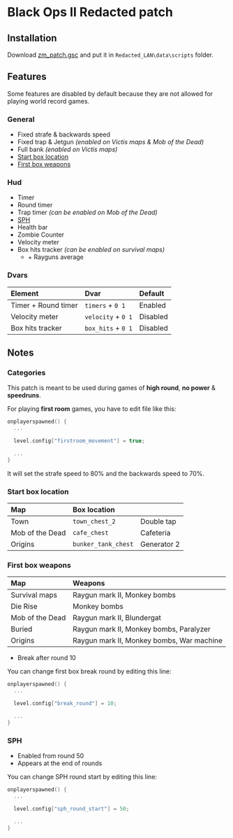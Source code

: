 # **Black Ops II Redacted patch**

## **Installation**

Download [zm_patch.gsc](https://github.com/SamRemix/scripts/blob/master/zm_patch.gsc) and put it in `Redacted_LAN\data\scripts` folder.

## **Features**

Some features are disabled by default because they are not allowed for playing world record games.

### General

- Fixed strafe & backwards speed
- Fixed trap & Jetgun *(enabled on Victis maps & Mob of the Dead)*
- Full bank *(enabled on Victis maps)*
- [Start box location](#start-box-location)
- [First box weapons](#first-box-weapons)

### Hud

- Timer
- Round timer
- Trap timer *(can be enabled on Mob of the Dead)*
- [SPH](#sph)
- Health bar
- Zombie Counter
- Velocity meter
- Box hits tracker *(can be enabled on survival maps)*
  - \+ Rayguns average

### Dvars

| Element             | Dvar               | Default  |
| :------------------ | :----------------- | :------- |
| Timer + Round timer | `timers` + `0 1`   | Enabled  |
| Velocity meter      | `velocity` + `0 1` | Disabled |
| Box hits tracker    | `box_hits` + `0 1` | Disabled |

## **Notes**

### **Categories**

This patch is meant to be used during games of **high round**, **no power** & **speedruns**.

For playing **first room** games, you have to edit file like this:

```cpp
onplayerspawned() {
  ...

  level.config["firstroom_movement"] = true;

  ...
}
```

It will set the strafe speed to 80% and the backwards speed to 70%.

### **Start box location**

| Map             | Box location        |             |
| :-------------- | :------------------ | :---------- |
| Town            | `town_chest_2`      | Double tap  |
| Mob of the Dead | `cafe_chest`        | Cafeteria   |
| Origins         | `bunker_tank_chest` | Generator 2 |

### **First box weapons**

| Map             | Weapons                                   |
| :-------------- | :---------------------------------------- |
| Survival maps   | Raygun mark II, Monkey bombs              |
| Die Rise        | Monkey bombs                              |
| Mob of the Dead | Raygun mark II, Blundergat                |
| Buried          | Raygun mark II, Monkey bombs, Paralyzer   |
| Origins         | Raygun mark II, Monkey bombs, War machine |

- Break after round 10

You can change first box break round by editing this line:

```cpp
onplayerspawned() {
  ...

  level.config["break_round"] = 10;

  ...
}
```

### **SPH**

- Enabled from round 50
- Appears at the end of rounds

You can change SPH round start by editing this line:

```cpp
onplayerspawned() {
  ...

  level.config["sph_round_start"] = 50;

  ...
}
```